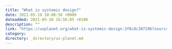 ```yaml
---
title: "What is systemic design?"
date: 2021-05-19 18:08:56 +0000
dateadded: 2021-05-20 16:56:05 +0100
description: ""
link: "https://uxplanet.org/what-is-systemic-design-3f8c8c307296?source=rss----819cc2aaeee0---4"
category:
directory: _directory/ux-planet.md
---
```

